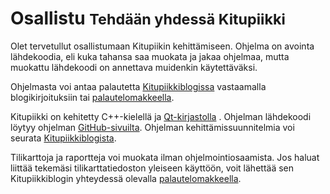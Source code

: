 # Osallistu <small>Tehdään yhdessä Kitupiikki</small>

Olet tervetullut osallistumaan Kitupiikin kehittämiseen. Ohjelma on avointa lähdekoodia, eli kuka tahansa saa muokata ja jakaa ohjelmaa, mutta muokattu lähdekoodi on annettava muidenkin käytettäväksi.

Ohjelmasta voi antaa palautetta [Kitupiikkiblogissa](https://kitupiikki.wordpress.com) vastaamalla blogikirjoituksiin tai [palautelomakkeella](https://kitupiikki.wordpress.com/palaute).

Kitupiikki on kehitetty C++-kielellä ja [Qt-kirjastolla](http://qt.io) . Ohjelman lähdekoodi löytyy ohjelman [GitHub-sivuilta](https://github.com/artoh/kitupiikki). Ohjelman kehittämissuunnitelmia voi seurata [Kitupiikkiblogista](https://kitupiikki.wordpress.com).

Tilikarttoja ja raportteja voi muokata ilman ohjelmointiosaamista. Jos haluat liittää tekemäsi tilikarttatiedoston yleiseen käyttöön, voit lähettää sen Kitupiikkiblogin yhteydessä olevalla [palautelomakkeella](https://kitupiikki.wordpress.com/palaute).
